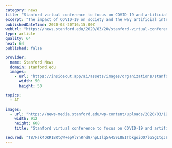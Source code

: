 ```yaml
---
category: news
title: "Stanford virtual conference to focus on COVID‑19 and artificial intelligence"
excerpt: "The impact of COVID-19 on society and the way artificial intelligence can be leveraged to increase understanding of the virus and its spread will be the focus of an April 1 virtual conference sponsored by the Stanford Institute for Human-Centered Artificial Intelligence (HAI). COVID-19 and AI: A Virtual Conference, which is open to the public ..."
publishedDateTime: 2020-03-20T16:15:00Z
webUrl: "https://news.stanford.edu/2020/03/20/stanford-virtual-conference-focus-covid-19-artificial-intelligence/"
type: article
quality: 64
heat: 64
published: false

provider:
  name: Stanford News
  domain: stanford.edu
  images:
    - url: "https://insideout.app/ai/assets/images/organizations/stanford.edu-50x50.jpg"
      width: 50
      height: 50

topics:
  - AI

images:
  - url: "https://news-media.stanford.edu/wp-content/uploads/2020/03/19165902/russ_altman_horiz.jpg"
    width: 912
    height: 608
    title: "Stanford virtual conference to focus on COVID‑19 and artificial intelligence"

secured: "T8/Fsk4QKR1BRtqW+epVlYnRrd9/npLIlq5A459L8EITbkgoiQO7l6SgItqJEaqx+9Izr7nQf0Xt1IrjQ9GUNSNKGM9EimjumC+Kj8teX9xt5mr5j8iESbC3O905CLhrErP+zC85jFT9exRRSZZwcnTSFMhKi2deCHZtgpPL1H4wTm17gfyP5lPUXKpoEv72XBX2mjIFW4UugyGKtHXalZ4hF08bz4o2VUeA0k3XmdOs0qpRGmQTn0Tw4k4UfUrZAEhsA6Dh0xp0J1s2ZFItpnavb/MfIT1kkcVoa0ssy6ewT5FS2J6bX/y/iSZFOJ9tg5lviJZIC81OvE5AMDhP3bCkSUysZaZTDJkuhwzZOzbezkdznziCrLszYdfNr6fVrCt8kO5L86iGasjjUTh+TD2W4Yetz3k8hy+EvmTfbXZAUPk6ORvGGiZlJGCa1TT2KC8teWqEm45Zb5I0zBTZUNWAc1kA2fb6y97VGPDuCEQ=;zh2O5SO4OlLurIHzeT7HCg=="
---
```


